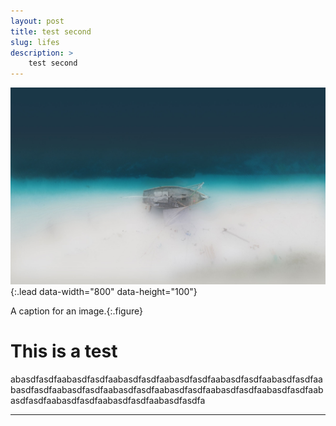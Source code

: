 ```yaml
---
layout: post
title: test second
slug: lifes
description: >
  	test second
---
```


![sidebar-bg](/assets/img/sidebar-bg.jpg){:.lead data-width="800" data-height="100"}

A caption for an image.{:.figure}

# This is a test





abasdfasdfaabasdfasdfaabasdfasdfaabasdfasdfaabasdfasdfaabasdfasdfaabasdfasdfaabasdfasdfaabasdfasdfaabasdfasdfaabasdfasdfaabasdfasdfaabasdfasdfaabasdfasdfaabasdfasdfaabasdfasdfa



---




